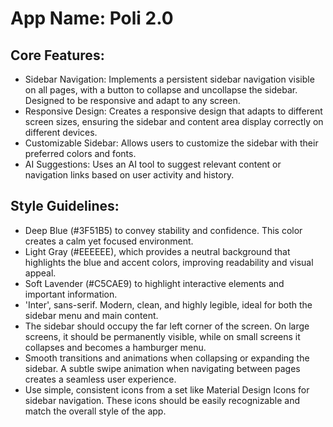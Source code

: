 # **App Name**: Poli 2.0

## Core Features:

- Sidebar Navigation: Implements a persistent sidebar navigation visible on all pages, with a button to collapse and uncollapse the sidebar. Designed to be responsive and adapt to any screen.
- Responsive Design: Creates a responsive design that adapts to different screen sizes, ensuring the sidebar and content area display correctly on different devices.
- Customizable Sidebar: Allows users to customize the sidebar with their preferred colors and fonts.
- AI Suggestions: Uses an AI tool to suggest relevant content or navigation links based on user activity and history.

## Style Guidelines:

- Deep Blue (#3F51B5) to convey stability and confidence. This color creates a calm yet focused environment.
- Light Gray (#EEEEEE), which provides a neutral background that highlights the blue and accent colors, improving readability and visual appeal.
- Soft Lavender (#C5CAE9) to highlight interactive elements and important information.
- 'Inter', sans-serif. Modern, clean, and highly legible, ideal for both the sidebar menu and main content.
- The sidebar should occupy the far left corner of the screen. On large screens, it should be permanently visible, while on small screens it collapses and becomes a hamburger menu.
- Smooth transitions and animations when collapsing or expanding the sidebar. A subtle swipe animation when navigating between pages creates a seamless user experience.
- Use simple, consistent icons from a set like Material Design Icons for sidebar navigation. These icons should be easily recognizable and match the overall style of the app.